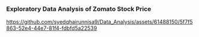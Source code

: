 ### Exploratory Data Analysis of Zomato Stock Price


https://github.com/syedqhairunnisa9/Data_Analysis/assets/61488150/5f7f5863-52e4-44e7-81f4-fdbfd5a22539

